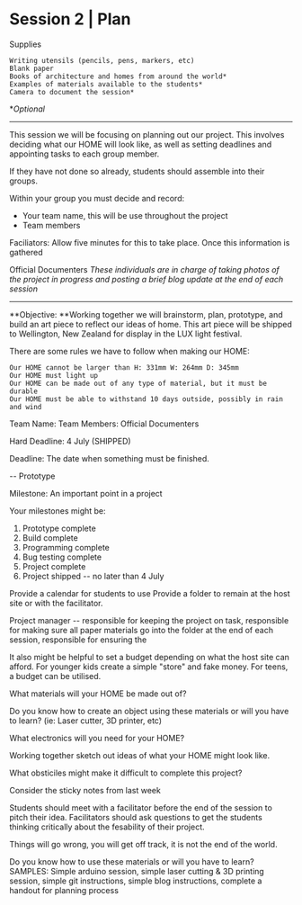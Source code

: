 # Session 2 | Plan

Supplies

    Writing utensils (pencils, pens, markers, etc)
    Blank paper
    Books of architecture and homes from around the world*
    Examples of materials available to the students*
    Camera to document the session*
    
**Optional*

---

This session we will be focusing on planning out our project.  This involves deciding what our HOME will look like, as well as setting deadlines and appointing tasks to each group member.

If they have not done so already, students should assemble into their groups.  

Within your group you must decide and record:

* Your team name, this will be use throughout the project
* Team members

Faciliators: Allow five minutes for this to take place. Once this information is gathered 


Official Documenters
*These individuals are in charge of taking photos of the project in progress and posting a brief blog update at the end of each session*





---


**Objective: **Working together we will brainstorm, plan, prototype, and build an art piece to reflect our ideas of home. This art piece will be shipped to Wellington, New Zealand for display in the LUX light festival.

There are some rules we have to follow when making our HOME:

    Our HOME cannot be larger than H: 331mm W: 264mm D: 345mm
    Our HOME must light up
    Our HOME can be made out of any type of material, but it must be durable
    Our HOME must be able to withstand 10 days outside, possibly in rain and wind


Team Name:
Team Members:
Official Documenters


Hard Deadline: 4 July (SHIPPED)


Deadline: The date when something must be finished.

-- Prototype

Milestone: An important point in a project

Your milestones might be:
1. Prototype complete
2. Build complete
3. Programming complete
4. Bug testing complete
5. Project complete
6. Project shipped -- no later than 4 July




Provide a calendar for students to use
Provide a folder to remain at the host site or with the facilitator.

Project manager -- responsible for keeping the project on task, responsible for making sure all paper materials go into the folder at the end of each session, responsible for ensuring the 

It also might be helpful to set a budget depending on what the host site can afford.  For younger kids create a simple "store" and fake money.  For teens, a budget can be utilised.

What materials will your HOME be made out of?

Do you know how to create an object using these materials or will you have to learn? (ie: Laser cutter, 3D printer, etc)

What electronics will you need for your HOME?

Working together sketch out ideas of what your HOME might look like.

What obsticiles might make it difficult to complete this project?

Consider the sticky notes from last week

Students should meet with a facilitator before the end of the session to pitch their idea.  Facilitators should ask questions to get the students thinking critically about the fesability of their project.


Things will go wrong, you will get off track, it is not the end of the world.  


Do you know how to use these materials or will you have to learn? 
SAMPLES:
Simple arduino session, simple laser cutting & 3D printing session, simple git instructions, simple blog instructions, complete a handout for planning process